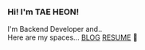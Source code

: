 ### Hi! I'm TAE HEON!
I'm Backend Developer and..<br>
Here are my spaces... <a href="[http://www.kang-tae-heon.tistory.com](https://kang-tae-heon.tistory.com/)">BLOG</a>  <a href="kang-tae-heon@tistory.com">RESUME</a> 🚀

<!--
**teh4/teh4** is a ✨ _special_ ✨ repository because its `README.md` (this file) appears on your GitHub profile.

Here are some ideas to get you started:

- 🔭 I’m currently working on ...
- 🌱 I’m currently learning ...
- 👯 I’m looking to collaborate on ...
- 🤔 I’m looking for help with ...
- 💬 Ask me about ...
- 📫 How to reach me: ...
- 😄 Pronouns: ...
- ⚡ Fun fact: ...
-->

